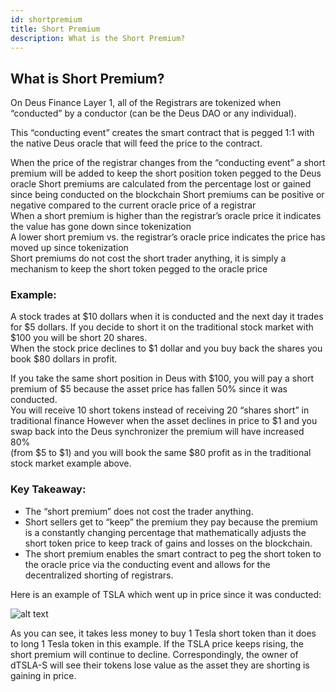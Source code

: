 ```yaml
---
id: shortpremium
title: Short Premium
description: What is the Short Premium?
---
```




## What is Short Premium?

On Deus Finance Layer 1, all of the Registrars are tokenized when “conducted” by a conductor (can be the Deus DAO or any individual). <br/>

This “conducting event” creates the smart contract that is pegged 1:1 with the native Deus oracle that will feed the price to the contract. <br/>

 When the price of the registrar changes from the “conducting event” a short premium will be added to keep the short position token pegged to the Deus oracle 
 Short premiums are calculated from the percentage lost or gained since being conducted on the blockchain 
 Short premiums can be positive or negative compared to the current oracle price of a registrar <br/>
 When a short premium is higher than the registrar’s oracle price it indicates the value has gone down since tokenization  <br/>
 A lower short premium vs. the registrar’s oracle price indicates the price has moved up since tokenization <br/>
 Short premiums do not cost the short trader anything, it is simply a mechanism to keep the short token pegged to the oracle price <br/>

### Example: 
 A stock trades at $10 dollars when it is conducted and the next day it trades for $5 dollars. 
 If you decide to short it on the traditional stock market with $100 you will be short 20 shares.   
 When the stock price declines to $1 dollar and you buy back the shares you book $80 dollars in profit. 

 If you take the same short position in Deus with $100, you will pay a short premium of $5 because the asset price has fallen 50% since it was conducted.  
 You will receive 10 short tokens instead of receiving 20 “shares short” in traditional finance 
 However when the asset declines in price to $1 and you swap back into the Deus synchronizer the premium will have increased 80%  
 (from $5 to $1) and you will book the same $80 profit as in the traditional stock market example above. 

### Key Takeaway:  
- The “short premium” does not cost the trader anything. 
- Short sellers get to “keep” the premium they pay because the premium is a constantly changing percentage that mathematically adjusts the short token price to keep track of gains and losses on the blockchain.
- The short premium enables the smart contract to peg the short token to the oracle price via the conducting event and allows for the decentralized shorting of registrars. 

Here is an example of TSLA which went up in price since it was conducted:

![alt text](https://i.ibb.co/dL6mwvB/t.jpg "Comparison")

As you can see, it takes less money to buy 1 Tesla short token than it does to long 1 Tesla token in this example. 
If the TSLA price keeps rising, the short premium will continue to decline. 
Correspondingly, the owner of dTSLA-S will see their tokens lose value as the asset they are shorting is gaining in price.
